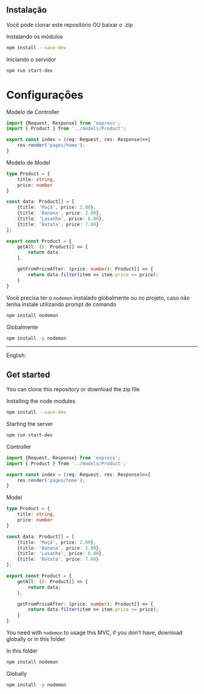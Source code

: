 ## Instalação
Você pode clonar este repositório OU baixar o .zip

Instalando os módulos
```sh
npm install --save-dev
```

Iniciando o servidor

```sh
npm run start-dev
```

# Configurações

Modelo de Controller
```js
import {Request, Response} from 'express';
import { Product } from '../models/Product';

export const index = (req: Request, res: Response)=>{
    res.render('pages/home');
}
```

Modelo de Model

```ts
type Product = {
    title: string,
    price: number
}

const data: Product[] = [
    {title: 'Maçã', price: 2.00},
    {title: 'Banana', price: 2.00},
    {title: 'Lasanha', price: 6.00},
    {title: 'Batata', price: 7.00}
];

export const Product = {
    getAll: (): Product[] => {
        return data;
    },

    getFromPriceAfter: (price: number): Product[] => {
        return data.filter(item => item.price >= price);
    }
}
```
Você precisa ter o `nodemon` instalado globalmente ou no projeto, caso não tenha instale utilizando prompt de comando
```sh
npm install nodemon
```

Globalmente

```sh
npm install -g nodemon
```

<hr>

English:

## Get started
You can clone this repository or download the zip file

Installing the node modules
```sh
npm install --save-dev
```

Starting the server

```sh
npm run start-dev
```

Controller
```js
import {Request, Response} from 'express';
import { Product } from '../models/Product';

export const index = (req: Request, res: Response)=>{
    res.render('pages/home');
}
```

Model 

```ts
type Product = {
    title: string,
    price: number
}

const data: Product[] = [
    {title: 'Maçã', price: 2.00},
    {title: 'Banana', price: 2.00},
    {title: 'Lasanha', price: 6.00},
    {title: 'Batata', price: 7.00}
];

export const Product = {
    getAll: (): Product[] => {
        return data;
    },

    getFromPriceAfter: (price: number): Product[] => {
        return data.filter(item => item.price >= price);
    }
}
```
You need with `nodemon` to usage this MVC, if you don't have, download globally or in this folder

In this folder
```sh
npm install nodemon
```

Globally

```sh
npm install -g nodemon
```



